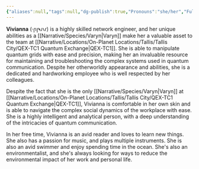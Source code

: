 ```yaml
---
{"aliases":null,"tags":null,"dg-publish":true,"Pronouns":"she/her","Full Name":"Vivianna","Role":"Assistant","Species":"Varyn","Gender":"Genderfluid","Universal Name":"·𐑝𐑦𐑝𐑰𐑨𐑯𐑩","permalink":"/narrative/characters/the-exchange/vivianna/","dgPassFrontmatter":true}
---
```


**Vivianna** (·𐑝𐑦𐑝𐑰𐑨𐑯𐑩) is a highly skilled network engineer, and her unique abilities as a [[Narrative/Species/Varyn\|Varyn]] make her a valuable asset to the team at [[Narrative/Locations/On-Planet Locations/Tallis/Tallis City/QEX-TC1 Quantum Exchange\|QEX-TC1]]. She is able to manipulate quantum grids with ease and precision, making her an invaluable resource for maintaining and troubleshooting the complex systems used in quantum communication. Despite her otherworldly appearance and abilities, she is a dedicated and hardworking employee who is well respected by her colleagues.

Despite the fact that she is the only [[Narrative/Species/Varyn\|Varyn]] at [[Narrative/Locations/On-Planet Locations/Tallis/Tallis City/QEX-TC1 Quantum Exchange\|QEX-TC1]], Vivianna is comfortable in her own skin and is able to navigate the complex social dynamics of the workplace with ease. She is a highly intelligent and analytical person, with a deep understanding of the intricacies of quantum communication.

In her free time, Vivianna is an avid reader and loves to learn new things. She also has a passion for music, and plays multiple instruments. She is also an avid swimmer and enjoy spending time in the ocean. She's also an environmentalist, and she's always looking for ways to reduce the environmental impact of her work and personal life.